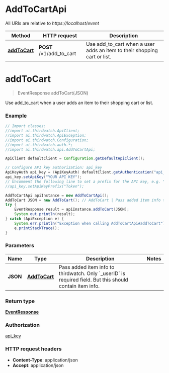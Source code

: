 # AddToCartApi

All URIs are relative to *https://localhost/event*

Method | HTTP request | Description
------------- | ------------- | -------------
[**addToCart**](AddToCartApi.md#addToCart) | **POST** /v1/add_to_cart | Use add_to_cart when a user adds an item to their shopping cart or list.


<a name="addToCart"></a>
# **addToCart**
> EventResponse addToCart(JSON)

Use add_to_cart when a user adds an item to their shopping cart or list.

### Example
```java
// Import classes:
//import ai.thirdwatch.ApiClient;
//import ai.thirdwatch.ApiException;
//import ai.thirdwatch.Configuration;
//import ai.thirdwatch.auth.*;
//import ai.thirdwatch.api.AddToCartApi;

ApiClient defaultClient = Configuration.getDefaultApiClient();

// Configure API key authorization: api_key
ApiKeyAuth api_key = (ApiKeyAuth) defaultClient.getAuthentication("api_key");
api_key.setApiKey("YOUR API KEY");
// Uncomment the following line to set a prefix for the API key, e.g. "Token" (defaults to null)
//api_key.setApiKeyPrefix("Token");

AddToCartApi apiInstance = new AddToCartApi();
AddToCart JSON = new AddToCart(); // AddToCart | Pass added item info to thirdwatch. Only `_userID` is required field. But this should contain item info.
try {
    EventResponse result = apiInstance.addToCart(JSON);
    System.out.println(result);
} catch (ApiException e) {
    System.err.println("Exception when calling AddToCartApi#addToCart");
    e.printStackTrace();
}
```

### Parameters

Name | Type | Description  | Notes
------------- | ------------- | ------------- | -------------
 **JSON** | [**AddToCart**](AddToCart.md)| Pass added item info to thirdwatch. Only &#x60;_userID&#x60; is required field. But this should contain item info. |

### Return type

[**EventResponse**](EventResponse.md)

### Authorization

[api_key](../README.md#api_key)

### HTTP request headers

 - **Content-Type**: application/json
 - **Accept**: application/json

